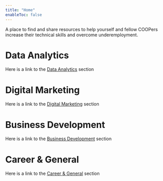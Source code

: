 ```yaml
---
title: "Home"
enableToc: false
---
```


A place to find and share resources to help yourself and fellow COOPers increase their technical skills and overcome underemployment.

# Data Analytics

Here is a link to the [Data Analytics](DataAnalytics/DataAnalytics.md) section

# Digital Marketing

Here is a link to the [Digital Marketing](DigitalMarketing/DigitalMarketing.md) section

# Business Development

Here is a link to the [Business Development](BusinessDevelopment/BusinessDevelopment.md) section

# Career & General

Here is a link to the [Career & General](CareerAndGeneral/CareerAndGeneral.md) section
